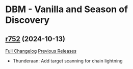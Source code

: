# DBM - Vanilla and Season of Discovery

## [r752](https://github.com/DeadlyBossMods/DBM-Vanilla/tree/r752) (2024-10-13)
[Full Changelog](https://github.com/DeadlyBossMods/DBM-Vanilla/compare/r751...r752) [Previous Releases](https://github.com/DeadlyBossMods/DBM-Vanilla/releases)

- Thunderaan: Add target scanning for chain lightning  
